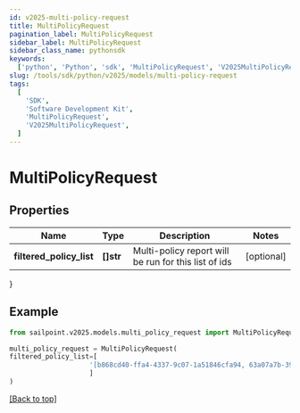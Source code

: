 ```yaml
---
id: v2025-multi-policy-request
title: MultiPolicyRequest
pagination_label: MultiPolicyRequest
sidebar_label: MultiPolicyRequest
sidebar_class_name: pythonsdk
keywords:
  ['python', 'Python', 'sdk', 'MultiPolicyRequest', 'V2025MultiPolicyRequest']
slug: /tools/sdk/python/v2025/models/multi-policy-request
tags:
  [
    'SDK',
    'Software Development Kit',
    'MultiPolicyRequest',
    'V2025MultiPolicyRequest',
  ]
---
```


# MultiPolicyRequest

## Properties

| Name | Type | Description | Notes |
| --- | --- | --- | --- |
| **filtered_policy_list** | **[]str** | Multi-policy report will be run for this list of ids | [optional] |

}

## Example

```python
from sailpoint.v2025.models.multi_policy_request import MultiPolicyRequest

multi_policy_request = MultiPolicyRequest(
filtered_policy_list=[
                    '[b868cd40-ffa4-4337-9c07-1a51846cfa94, 63a07a7b-39a4-48aa-956d-50c827deba2a]'
                    ]
)

```

[[Back to top]](#)
